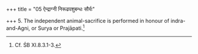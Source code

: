 +++
title = "05 ऐन्द्राग्नी निरूढपशुबन्धः सौर्यः"

+++
5. The independent animal-sacrifice is performed in honour of indra-and-Agni, or Surya or Prajāpati.[^1]   

[^1]: Cf. ŚB XI.8.3.1-3. 

